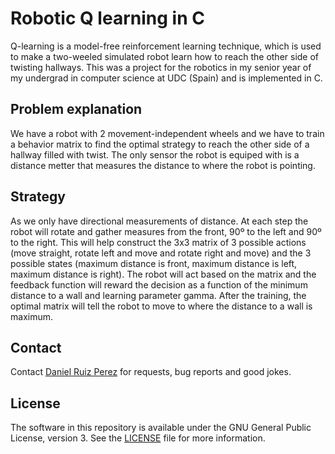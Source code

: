 Robotic Q learning in C
============

Q-learning is a model-free reinforcement learning technique, which is used to make a two-weeled simulated robot learn how to reach the other side of twisting hallways. This was a project for the robotics in my senior year of my undergrad in computer science at UDC (Spain) and is implemented in C.


## Problem explanation

We have a robot with 2 movement-independent wheels and we have to train a behavior matrix to find the optimal strategy to reach the other side of a hallway filled with twist. The only sensor the robot is equiped with is a distance metter that measures the distance to where the robot is pointing.


## Strategy
As we only have directional measurements of distance. At each step the robot will rotate and gather measures from the front, 90º to the left and 90º to the right. This will help construct the 3x3 matrix of 3 possible actions (move straight, rotate left and move and rotate right and move) and the 3 possible states (maximum distance is front, maximum distance is left, maximum distance is right). The robot will act based on the matrix and the feedback function will reward the decision as a function of the minimum distance to a wall and learning parameter gamma.
After the training, the optimal matrix will tell the robot to move to where the distance to a wall is maximum.

## Contact

Contact [Daniel Ruiz Perez](mailto:druiz072@fiu.edu) for requests, bug reports and good jokes.


## License

The software in this repository is available under the GNU General Public License, version 3. See the [LICENSE](https://github.com/DaniRuizPerez/PyGame/blob/master/LICENSE) file for more information.
